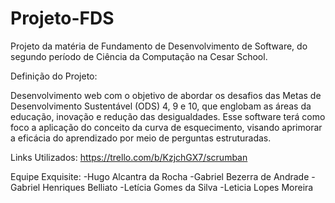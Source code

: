# Projeto-FDS
Projeto da matéria de Fundamento de Desenvolvimento de Software, do segundo período de Ciência da Computação na Cesar School. 

Definição do Projeto: 

Desenvolvimento web com o objetivo de abordar os desafios das Metas de Desenvolvimento Sustentável (ODS) 4, 9 e 10, que englobam as áreas da educação, inovação e redução das desigualdades. Esse software terá como foco a aplicação do conceito da curva de esquecimento, visando aprimorar a eficácia do aprendizado por meio de perguntas estruturadas.

Links Utilizados:
https://trello.com/b/KzjchGX7/scrumban

Equipe Exquisite: 
-Hugo Alcantra da Rocha 
-Gabriel Bezerra de Andrade 
-Gabriel Henriques Belliato 
-Letícia Gomes da Silva
-Leticia Lopes Moreira 
